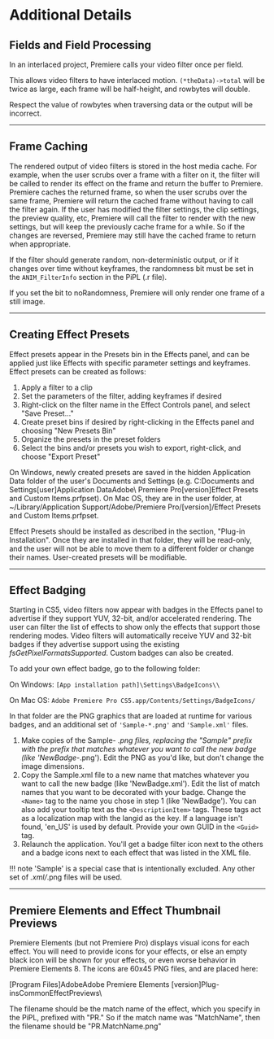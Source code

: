 # Additional Details

## Fields and Field Processing

In an interlaced project, Premiere calls your video filter once per field.

This allows video filters to have interlaced motion. `(*theData)->total` will be twice as large, each frame will be half-height, and rowbytes will double.

Respect the value of rowbytes when traversing data or the output will be incorrect.

---

## Frame Caching

The rendered output of video filters is stored in the host media cache. For example, when the user scrubs over a frame with a filter on it, the filter will be called to render its effect on the frame and return the buffer to Premiere. Premiere caches the returned frame, so when the user scrubs over the same frame, Premiere will return the cached frame without having to call the filter again. If the user has modified the filter settings, the clip settings, the preview quality, etc, Premiere will call the filter to render with the new settings, but will keep the previously cache frame for a while. So if the changes are reversed, Premiere may still have the cached frame to return when appropriate.

If the filter should generate random, non-deterministic output, or if it changes over time without keyframes, the randomness bit must be set in the `ANIM_FilterInfo` section in the PiPL (.r file).

If you set the bit to noRandomness, Premiere will only render one frame of a still image.

---

## Creating Effect Presets

Effect presets appear in the Presets bin in the Effects panel, and can be applied just like Effects with specific parameter settings and keyframes. Effect presets can be created as follows:

1. Apply a filter to a clip
2. Set the parameters of the filter, adding keyframes if desired
3. Right-click on the filter name in the Effect Controls panel, and select "Save Preset…"
4. Create preset bins if desired by right-clicking in the Effects panel and choosing "New Presets Bin"
5. Organize the presets in the preset folders
6. Select the bins and/or presets you wish to export, right-click, and choose "Export Preset"

On Windows, newly created presets are saved in the hidden Application Data folder of the user's Documents and Settings (e.g. C:Documents and Settings[user]Application DataAdobe\\ Premiere Pro[version]Effect Presets and Custom Items.prfpset). On Mac OS, they are in the user folder, at ~/Library/Application Support/Adobe/Premiere Pro/[version]/Effect Presets and Custom Items.prfpset.

Effect Presets should be installed as described in the section, "Plug-in Installation". Once they are installed in that folder, they will be read-only, and the user will not be able to move them to a different folder or change their names. User-created presets will be modifiable.

---

## Effect Badging

Starting in CS5, video filters now appear with badges in the Effects panel to advertise if they support YUV, 32-bit, and/or accelerated rendering. The user can filter the list of effects to show only the effects that support those rendering modes. Video filters will automatically receive YUV and 32-bit badges if they advertise support using the existing *fsGetPixelFormatsSupported*. Custom badges can also be created.

To add your own effect badge, go to the following folder:

On Windows: `[App installation path]\Settings\BadgeIcons\\`

On Mac OS: `Adobe Premiere Pro CS5.app/Contents/Settings/BadgeIcons/`

In that folder are the PNG graphics that are loaded at runtime for various badges, and an additional set of `'Sample-*.png'` and `'Sample.xml'` files.

1. Make copies of the Sample- *.png files, replacing the "Sample" prefix with the prefix that matches whatever you want to call the new badge (like 'NewBadge-*.png'). Edit the PNG as you'd like, but don't change the image dimensions.
2. Copy the Sample.xml file to a new name that matches whatever you want to call the new badge (like 'NewBadge.xml'). Edit the list of match names that you want to be decorated with your badge. Change the `<Name>` tag to the name you chose in step 1 (like 'NewBadge'). You can also add your tooltip text as the `<DescriptionItem>` tags. These tags act as a localization map with the langid as the key. If a language isn't found, 'en_US' is used by default. Provide your own GUID in the `<Guid>` tag.
3. Relaunch the application. You'll get a badge filter icon next to the others and a badge icons next to each effect that was listed in the XML file.

!!! note
    'Sample' is a special case that is intentionally excluded. Any other set of  *.xml/*.png files will be used.

---

## Premiere Elements and Effect Thumbnail Previews

Premiere Elements (but not Premiere Pro) displays visual icons for each effect. You will need to provide icons for your effects, or else an empty black icon will be shown for your effects, or even worse behavior in Premiere Elements 8. The icons are 60x45 PNG files, and are placed here:

[Program Files]AdobeAdobe Premiere Elements [version]Plug-insCommonEffectPreviews\\

The filename should be the match name of the effect, which you specify in the PiPL, prefixed with "PR." So if the match name was "MatchName", then the filename should be "PR.MatchName.png"
